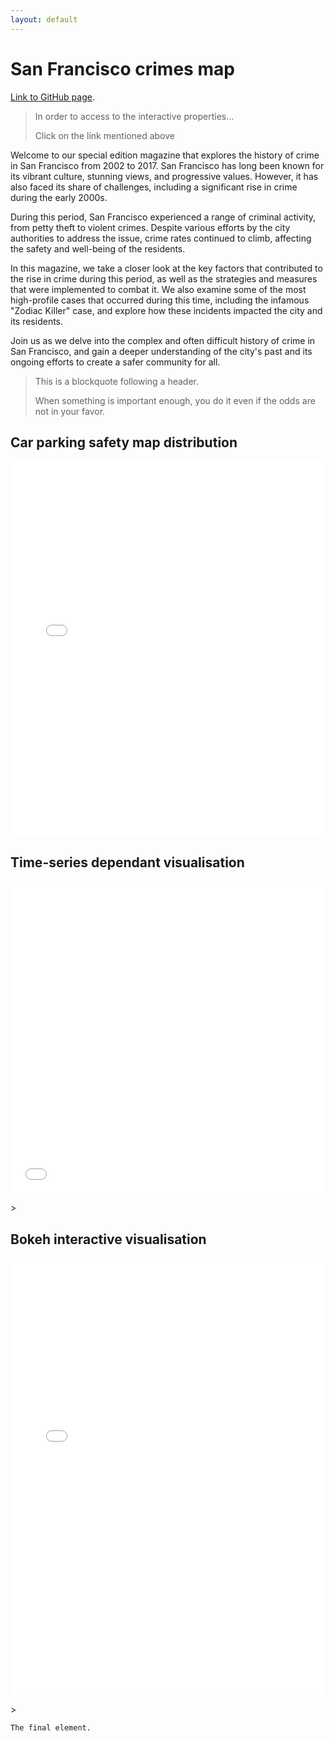 ```yaml
---
layout: default
---
```


# San Francisco crimes map

[Link to GitHub page](https://kocation.github.io).

> In order to access to the interactive properties...
>
> Click on the link mentioned above


Welcome to our special edition magazine that explores the history of crime in San Francisco from 2002 to 2017. San Francisco has long been known for its vibrant culture, stunning views, and progressive values. However, it has also faced its share of challenges, including a significant rise in crime during the early 2000s.

During this period, San Francisco experienced a range of criminal activity, from petty theft to violent crimes. Despite various efforts by the city authorities to address the issue, crime rates continued to climb, affecting the safety and well-being of the residents.

In this magazine, we take a closer look at the key factors that contributed to the rise in crime during this period, as well as the strategies and measures that were implemented to combat it. We also examine some of the most high-profile cases that occurred during this time, including the infamous "Zodiac Killer" case, and explore how these incidents impacted the city and its residents.

Join us as we delve into the complex and often difficult history of crime in San Francisco, and gain a deeper understanding of the city's past and its ongoing efforts to create a safer community for all.


> This is a blockquote following a header.
>
> When something is important enough, you do it even if the odds are not in your favor.

## Car parking safety map distribution

<iframe src="SF_crime_map.html" height="600px" width="100%" style="border:none;"></iframe>


 
## Time-series dependant visualisation

>
<div style="text-align: center;">
<p align="center"><iframe src="Graphic.jpg" height="500px" width="100%" style="border:none;"></iframe></p>
</div>
>

## Bokeh interactive visualisation

>
<div style="text-align: center;">
<p align="center"><iframe src="Bokeh.html" height="700px" width="100%" style="border:none;"></iframe></p>
</div>
>


```
The final element.
```
